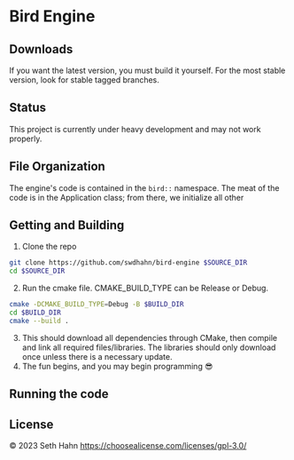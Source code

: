 # Bird Engine

## Downloads
If you want the latest version, you must build it yourself. For the most stable version, look for stable tagged branches.

## Status
This project is currently under heavy development and may not work properly.

## File Organization
The engine's code is contained in the `bird::` namespace. The meat of the code is in the Application class; from there, we initialize all other 

## Getting and Building
1. Clone the repo
```bash
git clone https://github.com/swdhahn/bird-engine $SOURCE_DIR
cd $SOURCE_DIR
```
2. Run the cmake file. CMAKE_BUILD_TYPE can be Release or Debug.
```bash
cmake -DCMAKE_BUILD_TYPE=Debug -B $BUILD_DIR
cd $BUILD_DIR
cmake --build .
```
3. This should download all dependencies through CMake, then compile and link all required files/libraries. The libraries should only download once unless there is a necessary update.
4. The fun begins, and you may begin programming 😎

## Running the code


## License
© 2023 Seth Hahn
https://choosealicense.com/licenses/gpl-3.0/

